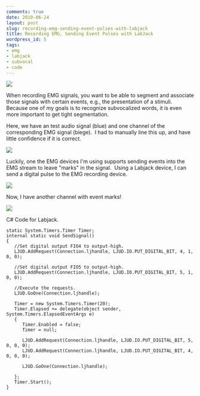 ```yaml
---
comments: true
date: 2010-06-24
layout: post
slug: recording-emg-sending-event-pulses-with-labjack
title: Recording EMG, Sending Event Pulses with LabJack
wordpress_id: 5
tags:
- emg
- labjack
- subvocal
- code
---
```


[](http://blog.ninlabs.com/wp-content/uploads/2010/06/subvocal.png)[![](http://blog.ninlabs.com/wp-content/uploads/2010/06/emg.png)](http://blog.ninlabs.com/wp-content/uploads/2010/06/emg.png)[](http://blog.ninlabs.com/wp-content/uploads/2010/06/labjack.jpg)

When recording EMG signals, you want to be able to segment and associate those signals with certain events, e.g., the presentation of a stimuli.  Because one of my goals is to recognize subvocalized words, it is even more important to get tight segmentation. 

Here, we have an test audio signal (blue) and one channel of the corresponding EMG signal (biege).  I had to manually line this up, and have little confidence if it is correct.

[![](http://blog.ninlabs.com/wp-content/uploads/2010/06/subvocal.png)](http://blog.ninlabs.com/wp-content/uploads/2010/06/subvocal.png)

Luckily, one the EMG devices I'm using supports sending events into the EMG stream to leave "marks" in the signal.  Using a Labjack device, I can send a digital pulse to the EMG recording device.

[![](http://blog.ninlabs.com/wp-content/uploads/2010/06/labjack-300x216.jpg)](http://blog.ninlabs.com/wp-content/uploads/2010/06/labjack.jpg)

Now, I have another channel with event marks!

[![](http://blog.ninlabs.com/wp-content/uploads/2010/06/events.png)](http://blog.ninlabs.com/wp-content/uploads/2010/06/events.png)

C# Code for Labjack.

    static System.Timers.Timer Timer;
    internal static void SendSignal()
    {
       //Set digital output FIO4 to output-high.
       LJUD.AddRequest(Connection.ljhandle, LJUD.IO.PUT_DIGITAL_BIT, 4, 1, 0, 0);

       //Set digital output FIO5 to output-high.
       LJUD.AddRequest(Connection.ljhandle, LJUD.IO.PUT_DIGITAL_BIT, 5, 1, 0, 0);

       //Execute the requests.
       LJUD.GoOne(Connection.ljhandle);

       Timer = new System.Timers.Timer(20);
       Timer.Elapsed += delegate(object sender, System.Timers.ElapsedEventArgs e)
       {
          Timer.Enabled = false;
          Timer = null;

          LJUD.AddRequest(Connection.ljhandle, LJUD.IO.PUT_DIGITAL_BIT, 5, 0, 0, 0);
          LJUD.AddRequest(Connection.ljhandle, LJUD.IO.PUT_DIGITAL_BIT, 4, 0, 0, 0);

          LJUD.GoOne(Connection.ljhandle);

       };
       Timer.Start();
    }
